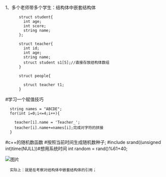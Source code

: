 1、多个老师带多个学生：结构体中嵌套结构体

          struct student{
            int age;
            int score;
            string name;
          };

          struct teacher{
            int id;
            int age;
            string name;
            struct student s1[5];//直接存放结构体数组
          }  

          struct people{

            struct teacher t1;
          }  


#学习一个赋值技巧

      string names = "ABCDE";
      for(int i=0;i<=4;i++){

        teacher[i].name = 'Teacher_';
        teacher[i].name+=names[i];完成对字符的拼接
      }  

#c++的随机数函数
      #按照当前时间生成随机数种子;
      #include<ctime>
      srand((unsigned int)time(NULL))#想用系统时间
      int random = rand()%61+40;

![图片](https://user-images.githubusercontent.com/38878365/194795254-2ca429bd-4aea-49e9-ae65-6fee178c55e5.png)

      实际上：就是在考察对结构体中嵌套结构体的引用；
    
